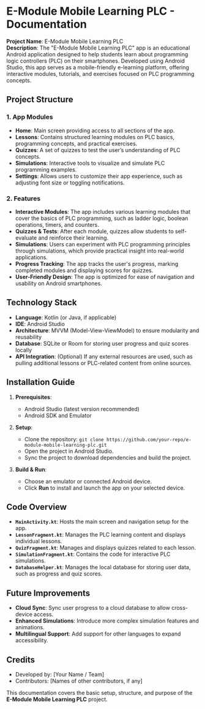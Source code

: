 # E-Module Mobile Learning PLC - Documentation

**Project Name**: E-Module Mobile Learning PLC  
**Description**: The "E-Module Mobile Learning PLC" app is an educational Android application designed to help students learn about programming logic controllers (PLC) on their smartphones. Developed using Android Studio, this app serves as a mobile-friendly e-learning platform, offering interactive modules, tutorials, and exercises focused on PLC programming concepts.

## Project Structure

### 1. **App Modules**

- **Home**: Main screen providing access to all sections of the app.
- **Lessons**: Contains structured learning modules on PLC basics, programming concepts, and practical exercises.
- **Quizzes**: A set of quizzes to test the user’s understanding of PLC concepts.
- **Simulations**: Interactive tools to visualize and simulate PLC programming examples.
- **Settings**: Allows users to customize their app experience, such as adjusting font size or toggling notifications.

### 2. **Features**

- **Interactive Modules**: The app includes various learning modules that cover the basics of PLC programming, such as ladder logic, boolean operations, timers, and counters.
- **Quizzes & Tests**: After each module, quizzes allow students to self-evaluate and reinforce their learning.
- **Simulations**: Users can experiment with PLC programming principles through simulations, which provide practical insight into real-world applications.
- **Progress Tracking**: The app tracks the user's progress, marking completed modules and displaying scores for quizzes.
- **User-Friendly Design**: The app is optimized for ease of navigation and usability on Android smartphones.

## Technology Stack

- **Language**: Kotlin (or Java, if applicable)
- **IDE**: Android Studio
- **Architecture**: MVVM (Model-View-ViewModel) to ensure modularity and reusability
- **Database**: SQLite or Room for storing user progress and quiz scores locally
- **API Integration**: (Optional) If any external resources are used, such as pulling additional lessons or PLC-related content from online sources.

## Installation Guide

1. **Prerequisites**:

   - Android Studio (latest version recommended)
   - Android SDK and Emulator

2. **Setup**:

   - Clone the repository: `git clone https://github.com/your-repo/e-module-mobile-learning-plc.git`
   - Open the project in Android Studio.
   - Sync the project to download dependencies and build the project.

3. **Build & Run**:
   - Choose an emulator or connected Android device.
   - Click **Run** to install and launch the app on your selected device.

## Code Overview

- **`MainActivity.kt`**: Hosts the main screen and navigation setup for the app.
- **`LessonFragment.kt`**: Manages the PLC learning content and displays individual lessons.
- **`QuizFragment.kt`**: Manages and displays quizzes related to each lesson.
- **`SimulationFragment.kt`**: Contains the code for interactive PLC simulations.
- **`DatabaseHelper.kt`**: Manages the local database for storing user data, such as progress and quiz scores.

## Future Improvements

- **Cloud Sync**: Sync user progress to a cloud database to allow cross-device access.
- **Enhanced Simulations**: Introduce more complex simulation features and animations.
- **Multilingual Support**: Add support for other languages to expand accessibility.

## Credits

- Developed by: [Your Name / Team]
- Contributors: [Names of other contributors, if any]

This documentation covers the basic setup, structure, and purpose of the **E-Module Mobile Learning PLC** project.
